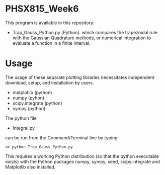# PHSX815_Week6

This program is available in this repository:

* Trap_Gauss_Python.py [Python]. which compares the trapezoidal rule with the Gaussian Quadrature methods, or numerical integration to evaluate a function in a finite interval.

# Usage

The usage of these separate plotting libraries necessitates independent download, setup, and installation by users.

* matplotlib (python)
* numpy (pyhon)
* scipy.integrate (python)
* sympy (python)

The python file 

* Integral.py 

can be run from the Command/Terminal line by typing:

`<> python Trap_Gauss_Python.py `

This requires a working Python distribution (so that the python executable exists) with the Python packages numpy, sympy, seed, scipy.integrate and Matplotlib also installed.
